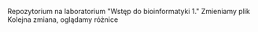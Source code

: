 Repozytorium na laboratorium "Wstęp do bioinformatyki 1."
Zmieniamy plik
Kolejna zmiana, oglądamy różnice
